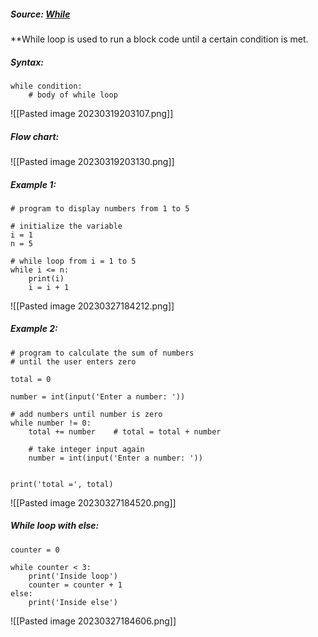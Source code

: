 ##### Source: [While](https://www.programiz.com/python-programming/while-loop)

**While loop is used to run a block code until a certain condition is met.

##### Syntax:

```
while condition:
    # body of while loop
```

![[Pasted image 20230319203107.png]]

##### Flow chart:
![[Pasted image 20230319203130.png]]



##### Example 1:

```
# program to display numbers from 1 to 5

# initialize the variable
i = 1
n = 5

# while loop from i = 1 to 5
while i <= n:
    print(i)
    i = i + 1
```

![[Pasted image 20230327184212.png]]

##### Example 2:

```
# program to calculate the sum of numbers
# until the user enters zero

total = 0

number = int(input('Enter a number: '))

# add numbers until number is zero
while number != 0:
    total += number    # total = total + number
    
    # take integer input again
    number = int(input('Enter a number: '))
    

print('total =', total)
```

![[Pasted image 20230327184520.png]]

##### While loop with else:

```
counter = 0

while counter < 3:
    print('Inside loop')
    counter = counter + 1
else:
    print('Inside else')
```

![[Pasted image 20230327184606.png]]


